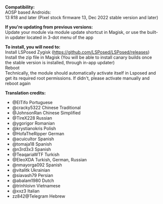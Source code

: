 **Compatibility:**  
AOSP based Androids:  
13 R18 and later (Pixel stock firmware 13, Dec 2022 stable version and later)  
  
**If you're updating from previous versions:**  
Update your module via module update shortcut in Magisk, or use the built-in updater located in 3-dot menu of the app   

**To install, you will need to:**  
Install LSPosed Zygisk (https://github.com/LSPosed/LSPosed/releases)  
Install the zip file in Magisk (You will be able to install canary builds once the stable version is installed, through in-app updater)  
Reboot  
Technically, the module should automatically activate itself in Lsposed and get its required root permissions. If didn't, please activate manually and reboot again  
  
**Translation credits:**  
- @ElTifo Portuguese   
- @cracky5322 Chinese Traditional   
- @JohnsonRan Chinese Simplified   
- @TireX228 Russian   
- @ygorigor Romanian   
- @krystianokris Polish   
- @HofaTheRipper German   
- @acuicultor Spanish   
- @tomaja18 Spanish   
- @n3rd3x3 Spanish   
- @TeaqariaWTF Turkish   
- @EleoXDA Turkish, German, Russian   
- @nmayorga092 Spanish   
- @vitalitk Ukrainian   
- @siavash79 Persian   
- @abalam1980 Dutch   
- @trinhloivn Vietnamese  
- @xxz3 Italian  
- zz842@Telegram Hebrew  
